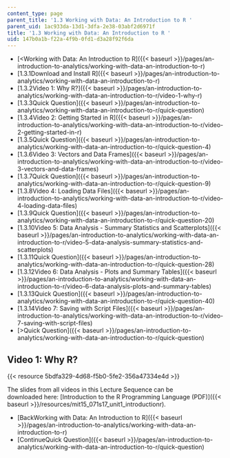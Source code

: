 ```yaml
---
content_type: page
parent_title: '1.3 Working with Data: An Introduction to R '
parent_uid: 1ac933da-13d1-3dfa-2e38-03abf2d6971f
title: '1.3 Working with Data: An Introduction to R '
uid: 147b0a1b-f22a-4f9b-0fd1-d3a28f92f6da
---
```


*   [<Working with Data: An Introduction to R]({{< baseurl >}}/pages/an-introduction-to-analytics/working-with-data-an-introduction-to-r)
*   [1.3.1Download and Install R]({{< baseurl >}}/pages/an-introduction-to-analytics/working-with-data-an-introduction-to-r)
*   [1.3.2Video 1: Why R?]({{< baseurl >}}/pages/an-introduction-to-analytics/working-with-data-an-introduction-to-r/video-1-why-r)
*   [1.3.3Quick Question]({{< baseurl >}}/pages/an-introduction-to-analytics/working-with-data-an-introduction-to-r/quick-question)
*   [1.3.4Video 2: Getting Started in R]({{< baseurl >}}/pages/an-introduction-to-analytics/working-with-data-an-introduction-to-r/video-2-getting-started-in-r)
*   [1.3.5Quick Question]({{< baseurl >}}/pages/an-introduction-to-analytics/working-with-data-an-introduction-to-r/quick-question-4)
*   [1.3.6Video 3: Vectors and Data Frames]({{< baseurl >}}/pages/an-introduction-to-analytics/working-with-data-an-introduction-to-r/video-3-vectors-and-data-frames)
*   [1.3.7Quick Question]({{< baseurl >}}/pages/an-introduction-to-analytics/working-with-data-an-introduction-to-r/quick-question-9)
*   [1.3.8Video 4: Loading Data Files]({{< baseurl >}}/pages/an-introduction-to-analytics/working-with-data-an-introduction-to-r/video-4-loading-data-files)
*   [1.3.9Quick Question]({{< baseurl >}}/pages/an-introduction-to-analytics/working-with-data-an-introduction-to-r/quick-question-20)
*   [1.3.10Video 5: Data Analysis - Summary Statistics and Scatterplots]({{< baseurl >}}/pages/an-introduction-to-analytics/working-with-data-an-introduction-to-r/video-5-data-analysis-summary-statistics-and-scatterplots)
*   [1.3.11Quick Question]({{< baseurl >}}/pages/an-introduction-to-analytics/working-with-data-an-introduction-to-r/quick-question-28)
*   [1.3.12Video 6: Data Analysis - Plots and Summary Tables]({{< baseurl >}}/pages/an-introduction-to-analytics/working-with-data-an-introduction-to-r/video-6-data-analysis-plots-and-summary-tables)
*   [1.3.13Quick Question]({{< baseurl >}}/pages/an-introduction-to-analytics/working-with-data-an-introduction-to-r/quick-question-40)
*   [1.3.14Video 7: Saving with Script Files]({{< baseurl >}}/pages/an-introduction-to-analytics/working-with-data-an-introduction-to-r/video-7-saving-with-script-files)
*   [\>Quick Question]({{< baseurl >}}/pages/an-introduction-to-analytics/working-with-data-an-introduction-to-r/quick-question)

Video 1: Why R?
---------------

{{< resource 5bdfa329-4d68-f5b0-5fe2-356a47334e4d >}}

The slides from all videos in this Lecture Sequence can be downloaded here: [Introduction to the R Programming Language (PDF)]({{< baseurl >}}/resources/mit15_071s17_unit1_introductionr).

*   [BackWorking with Data: An Introduction to R]({{< baseurl >}}/pages/an-introduction-to-analytics/working-with-data-an-introduction-to-r)
*   [ContinueQuick Question]({{< baseurl >}}/pages/an-introduction-to-analytics/working-with-data-an-introduction-to-r/quick-question)